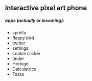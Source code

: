 ## interactive pixel art phone

##### apps (actually or incoming):
- spotify
- flappy bird
- twitter
- settings
- cookie clicker
- tinder
- Horloge
- Calculatrice
- Tasks



